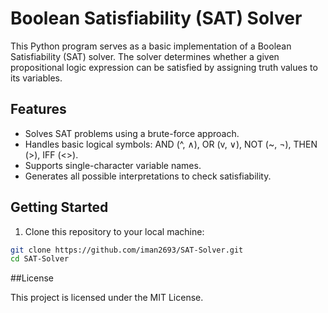 # Boolean Satisfiability (SAT) Solver

This Python program serves as a basic implementation of a Boolean Satisfiability (SAT) solver. The solver determines whether a given propositional logic expression can be satisfied by assigning truth values to its variables.

## Features

- Solves SAT problems using a brute-force approach.
- Handles basic logical symbols: AND (^, ∧), OR (v, ∨), NOT (~, ¬), THEN (>), IFF (<>).
- Supports single-character variable names.
- Generates all possible interpretations to check satisfiability.

## Getting Started

1. Clone this repository to your local machine:

```sh
git clone https://github.com/iman2693/SAT-Solver.git
cd SAT-Solver 
```

##License

This project is licensed under the MIT License.
